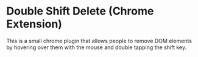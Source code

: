 # Double Shift Delete (Chrome Extension)

This is a small chrome plugin that allows people to remove DOM elements by
hovering over them with the mouse and double tapping the shift key.
